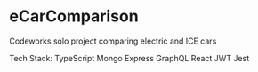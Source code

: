 # eCarComparison

Codeworks solo project comparing electric and ICE cars

Tech Stack:
TypeScript
Mongo
Express
GraphQL
React
JWT
Jest
